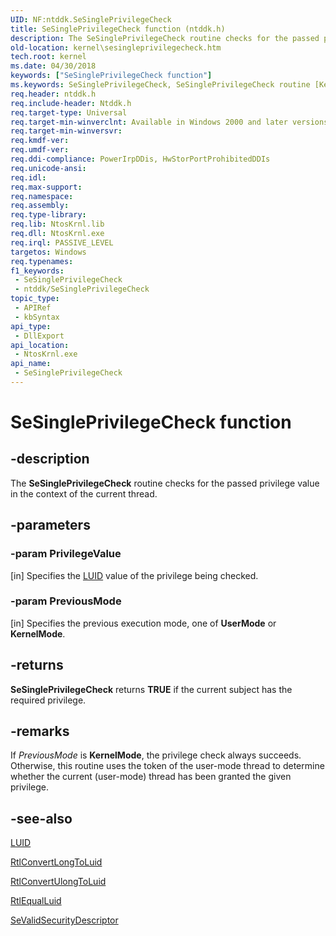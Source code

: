 ```yaml
---
UID: NF:ntddk.SeSinglePrivilegeCheck
title: SeSinglePrivilegeCheck function (ntddk.h)
description: The SeSinglePrivilegeCheck routine checks for the passed privilege value in the context of the current thread.
old-location: kernel\sesingleprivilegecheck.htm
tech.root: kernel
ms.date: 04/30/2018
keywords: ["SeSinglePrivilegeCheck function"]
ms.keywords: SeSinglePrivilegeCheck, SeSinglePrivilegeCheck routine [Kernel-Mode Driver Architecture], k110_ee767278-7c5f-4dcd-b328-e9219b453a84.xml, kernel.sesingleprivilegecheck, ntddk/SeSinglePrivilegeCheck
req.header: ntddk.h
req.include-header: Ntddk.h
req.target-type: Universal
req.target-min-winverclnt: Available in Windows 2000 and later versions of Windows.
req.target-min-winversvr: 
req.kmdf-ver: 
req.umdf-ver: 
req.ddi-compliance: PowerIrpDDis, HwStorPortProhibitedDDIs
req.unicode-ansi: 
req.idl: 
req.max-support: 
req.namespace: 
req.assembly: 
req.type-library: 
req.lib: NtosKrnl.lib
req.dll: NtosKrnl.exe
req.irql: PASSIVE_LEVEL
targetos: Windows
req.typenames: 
f1_keywords:
 - SeSinglePrivilegeCheck
 - ntddk/SeSinglePrivilegeCheck
topic_type:
 - APIRef
 - kbSyntax
api_type:
 - DllExport
api_location:
 - NtosKrnl.exe
api_name:
 - SeSinglePrivilegeCheck
---
```


# SeSinglePrivilegeCheck function


## -description

The 
   <b>SeSinglePrivilegeCheck</b> routine checks for the passed privilege value in the context of the current thread.

## -parameters

### -param PrivilegeValue 

[in]
Specifies the <a href="/windows-hardware/drivers/ddi/igpupvdev/ns-igpupvdev-_luid">LUID</a> value of the privilege being checked.

### -param PreviousMode 

[in]
Specifies the previous execution mode, one of <b>UserMode</b> or <b>KernelMode</b>.

## -returns

<b>SeSinglePrivilegeCheck</b> returns <b>TRUE</b> if the current subject has the required privilege.

## -remarks

If <i>PreviousMode</i> is <b>KernelMode</b>, the privilege check always succeeds. Otherwise, this routine uses the token of the user-mode thread to determine whether the current (user-mode) thread has been granted the given privilege.

## -see-also

<a href="/windows-hardware/drivers/ddi/igpupvdev/ns-igpupvdev-_luid">LUID</a>



<a href="/windows-hardware/drivers/ddi/ntddk/nf-ntddk-rtlconvertlongtoluid">RtlConvertLongToLuid</a>



<a href="/windows-hardware/drivers/ddi/ntddk/nf-ntddk-rtlconvertulongtoluid">RtlConvertUlongToLuid</a>



[RtlEqualLuid](../wdm/nf-wdm-rtlequalluid.md)



<a href="/windows-hardware/drivers/ddi/wdm/nf-wdm-sevalidsecuritydescriptor">SeValidSecurityDescriptor</a>